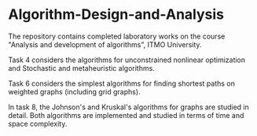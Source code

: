 # Algorithm-Design-and-Analysis

The repository contains completed laboratory works on the course "Analysis and development of algorithms", ITMO University.

Task 4 considers the algorithms for unconstrained nonlinear optimization and Stochastic and metaheuristic algorithms.

Task 6 considers the simplest algorithms for finding shortest paths on weighted graphs (including grid graphs).

In task 8, the Johnson's and Kruskal's algorithms for graphs are studied in detail. Both algorithms are implemented and studied in terms of time and space complexity.
